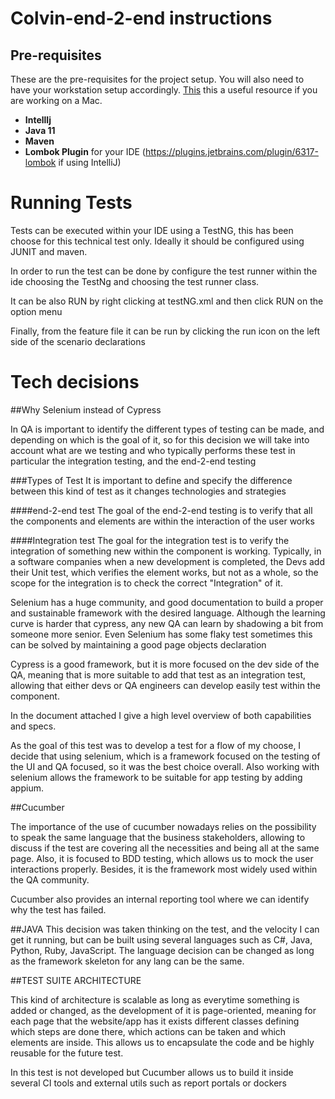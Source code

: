 # Colvin-end-2-end instructions

## Pre-requisites

These are the pre-requisites for the project setup. You will also need to have your workstation setup accordingly. [This](https://confluence.bskyb.com/pages/viewpage.action?spaceKey=UASG&title=Workstation+Setup) this a useful resource if you are working on a Mac.
- **IntellIj** 
- **Java 11** 
- **Maven**  
- **Lombok Plugin** for your IDE (https://plugins.jetbrains.com/plugin/6317-lombok if using IntelliJ)

# Running Tests
Tests can be executed within your IDE using a TestNG, this has been choose for this technical test only.
Ideally it should be configured using JUNIT and maven.

In order to run the test can be done by configure the test runner within the ide choosing the TestNg
and choosing the test runner class.

It can be also RUN by right clicking at testNG.xml and then click RUN on the option menu

Finally, from the feature file it can be run by clicking the run icon on the left side of the scenario declarations
 
# Tech decisions

##Why Selenium instead of Cypress

In QA is important to identify the different types of testing can be made, and depending on which is the goal of it, so for this decision
we will take into account what are we testing and who typically performs these test in particular the integration testing, and the end-2-end testing

###Types of Test
It is important to define and specify the difference between this kind of test as it changes technologies and strategies

####end-2-end test
The goal of the end-2-end testing is to verify that all the components and elements are
within the interaction of the user works

####Integration test
The goal for the integration test is to verify the integration of something new within the component is working.
Typically, in a software companies when a new development is completed, the Devs add their Unit test, which verifies
the element works, but not as a whole, so the scope for the integration is to check the correct "Integration" of it.

Selenium has a huge community, and good documentation to build a proper and sustainable framework with the desired language.
Although the learning curve is harder that cypress, any new QA can learn by shadowing a bit from someone more senior.
Even Selenium has some flaky test sometimes this can be solved by maintaining a good page objects declaration

Cypress is a good framework, but it is more focused on the dev side of the QA, meaning that is more suitable to add
that test as an integration test, allowing that either devs or QA engineers can develop easily test within the component.

In the document attached I give a high level overview of both capabilities and specs.

As the goal of this test was to develop a test for a flow of my choose, I decide that using selenium, which is a framework
focused on the testing of the UI and QA focused, so it  was the best choice overall. Also working with selenium allows the 
framework to be suitable for app testing by adding appium.

##Cucumber

The importance of the use of cucumber nowadays relies on the possibility to speak the same language that the business
stakeholders, allowing to discuss if the test are covering all the necessities and being all at the same page.
Also, it is focused to BDD testing, which allows us to mock the user interactions properly. Besides, it is the framework most widely 
used within the QA community.

Cucumber also provides an internal reporting tool where we can identify why the test has failed.

##JAVA
This decision was taken thinking on the test, and the velocity I can get it running, but can be built using several languages 
such as C#, Java, Python, Ruby, JavaScript. The language decision can be changed as long as the framework skeleton for any
lang can be the same.

##TEST SUITE ARCHITECTURE

This kind of architecture is scalable as long as everytime something is added or changed, as the development of it is page-oriented,
meaning for each page that the website/app has it exists different classes defining which steps are done there, which actions can be taken
and which elements are inside. This allows us to encapsulate the code and be highly reusable for the future test.

In this test is not developed but Cucumber allows us to build it inside several CI tools and external utils such as report portals or dockers